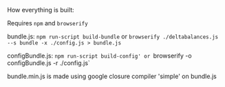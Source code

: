 How everything is built:

Requires `npm` and `browserify`

bundle.js:
`npm run-script build-bundle` or `browserify ./deltabalances.js --s bundle -x ./config.js > bundle.js`

configBundle.js:
`npm run-script build-config' or `browserify -o configBundle.js -r ./config.js`

bundle.min.js 
is made using google closure compiler 'simple' on bundle.js

